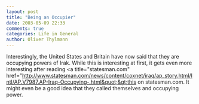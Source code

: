 ```yaml
---
layout: post
title: "Being an Occupier"
date: 2003-05-09 22:33
comments: true
categories: Life in General
author: Oliver Thylmann
---
```



Interestingly, the United States and Britain have now said that they are occupying powers of Irak. While this is interesting at first, it gets even more interesting after reading &lt;a title=&quot;statesman.com&quot; href=&quot;http://www.statesman.com/news/content/coxnet/iraq/ap_story.html/Intl/AP.V7987.AP-Iraq-Occupying-.html&quot;&gt;this on statesman.com. It might even be a good idea that they called themselves and occupying power.



